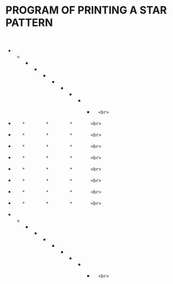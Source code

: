 # PROGRAM OF PRINTING A STAR PATTERN
<br>

  *  *  *  *  *  *  *  *  *  *       <br>
  *        *        *        *       <br>     
  *        *        *        *       <br>
  *        *        *        *       <br>
  *        *        *        *       <br>
  *        *        *        *       <br>
  *        *        *        *       <br>
  *        *        *        *       <br>
  *        *        *        *       <br>
  *  *  *  *  *  *  *  *  *  *       <br>
